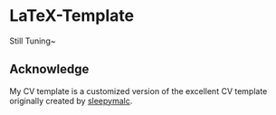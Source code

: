 # LaTeX-Template
Still Tuning~
## Acknowledge
My CV template is a customized version of the excellent CV template originally created by [sleepymalc](https://github.com/sleepymalc/LaTeX-Template).

